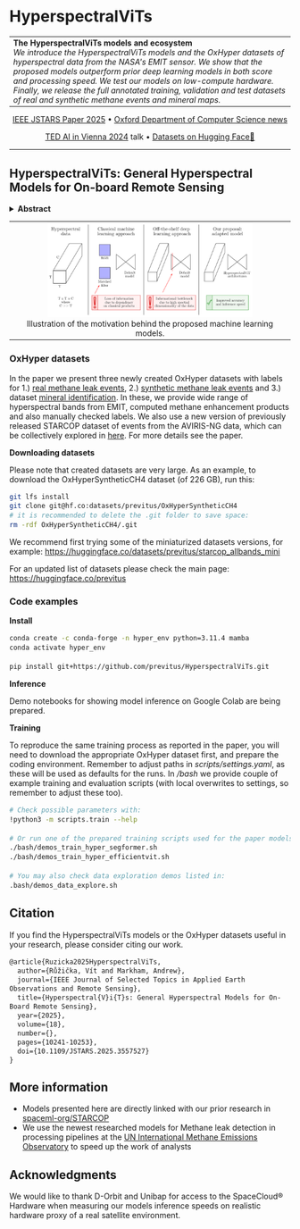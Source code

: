 # HyperspectralViTs

<table><tr>
  <td>
    <b>The HyperspectralViTs models and ecosystem</b><br>
    <em>We introduce the HyperspectralViTs models and the OxHyper datasets of hyperspectral data from the NASA's EMIT sensor. We show that the proposed models outperform prior deep learning models in both score and processing speed. We test our models on low-compute hardware. Finally, we release the full annotated training, validation and test datasets of real and synthetic methane events and mineral maps.
    </em>
</td>  
</tr></table>

<p align="center">
  <a href="https://ieeexplore.ieee.org/document/10948267">IEEE JSTARS Paper 2025</a> •
  <a href="https://www.cs.ox.ac.uk/news/2378-full.html">Oxford Department of Computer Science news</a>
</p>

<p align="center">
  <a href="https://www.ted.com/talks/vit_ruzicka_how_ai_helps_us_track_methane_from_space">TED AI in Vienna 2024</a> talk •
  <a href="https://huggingface.co/collections/previtus/oxhyper-datasets-67f13a7dc7c67c9941e17c5c"> Datasets on Hugging Face🤗</a>
</p>

---

## HyperspectralViTs: General Hyperspectral Models for On-board Remote Sensing

<details>
  <summary><b>Abstract</b></summary>
  On-board processing of hyperspectral data with machine learning models would enable an unprecedented amount of autonomy across a wide range of tasks allowing new capabilities such as early warning systems and automated scheduling across constellations of satellites. However, current classical methods suffer from high false positive rates and therefore prevent easy automation while previously published deep learning models exhibit prohibitive computational requirements. We propose fast and accurate machine learning architectures which support endto-end processing of data with high spectral dimension without relying on hand-crafted products or spectral band compression techniques. We create three new large datasets of hyperspectral data containing all relevant spectral bands from the near global sensor EMIT. We evaluate our models on two tasks related to hyperspectral data processing - methane detection and mineral identification. Our models reach a new state-of-the-art performance on the task of methane detection, where we improve the F1 score of previous deep learning models by 27% on a newly created synthetic dataset and by 13% on the previously released large benchmark dataset. Our models generalise from synthetic datasets to data with real methane leak events and boost performance by 6.9% in F1 score in contrast with training models from scratch on the real data. Finally, with our newly proposed architectures, one capture from the EMIT sensor can be processed within 30 seconds on a realistic proxy of the IONSCV 004 satellite and in less than 0.64 seconds on a GPU powered Jetson AGX Xavier board.
</details>

<table>
<tr>
  <td width="100%" align="center"><img src="_illustrations/contributions.png" alt="Contributions" width="75%"><br>
  Illustration of the motivation behind the proposed machine learning models.
  </td>
</tr>
</table>



### OxHyper datasets

In the paper we present three newly created OxHyper datasets with labels for 1.) <a href="https://huggingface.co/datasets/previtus/OxHyperRealCH4">real methane leak events</a>, 2.) <a href="https://huggingface.co/datasets/previtus/OxHyperSyntheticCH4">synthetic methane leak events</a> and 3.) dataset <a href="https://huggingface.co/datasets/previtus/OxHyperMinerals_Train">mineral identification</a>. In these, we provide wide range of hyperspectral bands from EMIT, computed methane enhancement products and also manually checked labels. We also use a new version of previously released STARCOP dataset of events from the AVIRIS-NG data, which can be collectively explored in <a href="https://huggingface.co/collections/previtus/starcop-67f13cf30def71591f281a41">here</a>. For more details see the paper.

**Downloading datasets**

Please note that created datasets are very large. As an example, to download the OxHyperSyntheticCH4 dataset (of 226 GB), run this:

```bash
git lfs install
git clone git@hf.co:datasets/previtus/OxHyperSyntheticCH4
# it is recommended to delete the .git folder to save space:
rm -rdf OxHyperSyntheticCH4/.git
```
We recommend first trying some of the miniaturized datasets versions, for example: https://huggingface.co/datasets/previtus/starcop_allbands_mini

For an updated list of datasets please check the main page: https://huggingface.co/previtus

### Code examples

**Install**

```bash
conda create -c conda-forge -n hyper_env python=3.11.4 mamba
conda activate hyper_env

pip install git+https://github.com/previtus/HyperspectralViTs.git
```

**Inference**

Demo notebooks for showing model inference on Google Colab are being prepared.

**Training**

To reproduce the same training process as reported in the paper, you will need to download the appropriate OxHyper dataset first, and prepare the coding environment.
Remember to adjust paths in _scripts/settings.yaml_, as these will be used as defaults for the runs. In _/bash_ we provide couple of example training and evaluation scripts (with local overwrites to settings, so remember to adjust these too). 

```bash
# Check possible parameters with:
!python3 -m scripts.train --help

# Or run one of the prepared training scripts used for the paper models (remember to download and adjust the paths to the training datasets)
./bash/demos_train_hyper_segformer.sh
./bash/demos_train_hyper_efficientvit.sh

# You may also check data exploration demos listed in:
.bash/demos_data_explore.sh
```

## Citation
If you find the HyperspectralViTs models or the OxHyper datasets useful in your research, please consider citing our work. 

```
@article{Ruzicka2025HyperspectralViTs,
  author={Růžička, Vít and Markham, Andrew},
  journal={IEEE Journal of Selected Topics in Applied Earth Observations and Remote Sensing}, 
  title={Hyperspectral{V}i{T}s: General Hyperspectral Models for On-Board Remote Sensing}, 
  year={2025},
  volume={18},
  number={},
  pages={10241-10253},
  doi={10.1109/JSTARS.2025.3557527}
}
```

## More information

- Models presented here are directly linked with our prior research in [spaceml-org/STARCOP](https://github.com/spaceml-org/STARCOP)
- We use the newest researched models for Methane leak detection in processing pipelines at the [UN International Methane Emissions Observatory](https://www.linkedin.com/posts/methanedata_ai-cutmethane-methane-activity-7308510159247425536-6BwY?utm_source=share&utm_medium=member_desktop&rcm=ACoAABd6n3gBH_TpjLoZGQEwCvWk3dFjnjz3IyE) to speed up the work of analysts



## Acknowledgments

We would like to thank D-Orbit and Unibap for access to the SpaceCloud® Hardware when measuring our models inference speeds on realistic hardware proxy of a real satellite environment.
